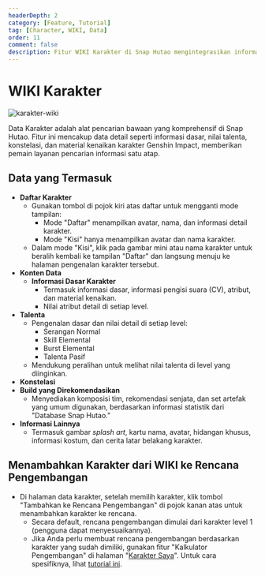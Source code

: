 ```yaml
---
headerDepth: 2
category: [Feature, Tutorial]
tag: [Character, WIKI, Data]
order: 11
comment: false
description: Fitur WIKI Karakter di Snap Hutao mengintegrasikan informasi dasar, nilai talenta, konstelasi, dan data penting lainnya dari karakter Genshin Impact, memberikan pemain cara yang praktis untuk mencari informasi karakter.
---
```


# WIKI Karakter

![karakter-wiki](https://img.alicdn.com/imgextra/i2/1797064093/O1CN01OKw2Tc1g6e0qbmLe0_!!1797064093.png_.webp)

Data Karakter adalah alat pencarian bawaan yang komprehensif di Snap Hutao. Fitur ini mencakup data detail seperti informasi dasar, nilai talenta, konstelasi, dan material kenaikan karakter Genshin Impact, memberikan pemain layanan pencarian informasi satu atap.

## Data yang Termasuk

- **Daftar Karakter**
  - Gunakan tombol di pojok kiri atas daftar untuk mengganti mode tampilan:
    - Mode "Daftar" menampilkan avatar, nama, dan informasi detail karakter.
    - Mode "Kisi" hanya menampilkan avatar dan nama karakter.
  - Dalam mode "Kisi", klik pada gambar mini atau nama karakter untuk beralih kembali ke tampilan "Daftar" dan langsung menuju ke halaman pengenalan karakter tersebut.
- **Konten Data**
  - **Informasi Dasar Karakter**
    - Termasuk informasi dasar, informasi pengisi suara (CV), atribut, dan material kenaikan.
    - Nilai atribut detail di setiap level.
- **Talenta**
  - Pengenalan dasar dan nilai detail di setiap level:
    - Serangan Normal
    - Skill Elemental
    - Burst Elemental
    - Talenta Pasif
  - Mendukung peralihan untuk melihat nilai talenta di level yang diinginkan.
- **Konstelasi**
- **Build yang Direkomendasikan**
  - Menyediakan komposisi tim, rekomendasi senjata, dan set artefak yang umum digunakan, berdasarkan informasi statistik dari "Database Snap Hutao."
- **Informasi Lainnya**
  - Termasuk gambar *splash art*, kartu nama, avatar, hidangan khusus, informasi kostum, dan cerita latar belakang karakter.

## Menambahkan Karakter dari WIKI ke Rencana Pengembangan

- Di halaman data karakter, setelah memilih karakter, klik tombol "Tambahkan ke Rencana Pengembangan" di pojok kanan atas untuk menambahkan karakter ke rencana.
  - Secara default, rencana pengembangan dimulai dari karakter level 1 (pengguna dapat menyesuaikannya).
  - Jika Anda perlu membuat rencana pengembangan berdasarkan karakter yang sudah dimiliki, gunakan fitur "Kalkulator Pengembangan" di halaman "[Karakter Saya](character-data.md#Tambahkan-Karakter-yang-Sedang-Dipilih-ke-Rencana-Pengembangan)". Untuk cara spesifiknya, lihat [tutorial ini](develop-plan.md#Menambahkan-dari-Data-Karakter-Saya).